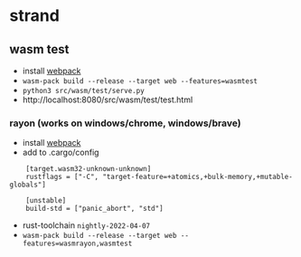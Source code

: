 # strand

## wasm test
* install [webpack](https://rustwasm.github.io/wasm-pack/installer/)
* `wasm-pack build --release --target web --features=wasmtest`
* `python3 src/wasm/test/serve.py`
* http://localhost:8080/src/wasm/test/test.html
### rayon (works on windows/chrome, windows/brave)
* install [webpack](https://rustwasm.github.io/wasm-pack/installer/)
* add to .cargo/config
```
    [target.wasm32-unknown-unknown]
    rustflags = ["-C", "target-feature=+atomics,+bulk-memory,+mutable-globals"]
    
    [unstable]
    build-std = ["panic_abort", "std"]
```
* rust-toolchain `nightly-2022-04-07`
* `wasm-pack build --release --target web --features=wasmrayon,wasmtest`
